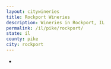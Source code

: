 ```yaml
---
layout: citywineries
title: Rockport Wineries
description: Wineries in Rockport, IL
permalink: /il/pike/rockport/
state: il
county: pike
city: rockport
---
```

-
